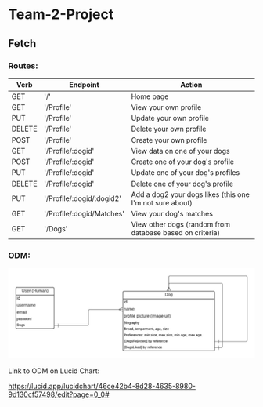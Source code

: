 # Team-2-Project
## Fetch


### Routes:


| Verb | Endpoint | Action |
| ----------- | ----------- | ----------- |
| GET | '/' | Home page |
| GET | '/Profile' | View your own profile |
| PUT | '/Profile' | Update your own profile |
| DELETE | '/Profile' | Delete your own profile |
| POST | '/Profile' | Create your own profile |
| GET | '/Profile/:dogid' | View data on one of your dogs |
| POST | '/Profile/:dogid' | Create one of your dog's profile |
| PUT | '/Profile/:dogid' | Update one of your dog's profiles |
| DELETE | '/Profile/:dogid' | Delete one of your dog's profile |
| PUT | '/Profile/:dogid/:dogid2' | Add a dog2 your dogs likes (this one I'm not sure about) |
| GET | '/Profile/:dogid/Matches' | View your dog's matches |
| GET | '/Dogs' | View other dogs (random from database based on criteria) |


### ODM: 

!['Fetch.jpeg'](Fetch.jpeg)

Link to ODM on Lucid Chart:

https://lucid.app/lucidchart/46ce42b4-8d28-4635-8980-9d130cf57498/edit?page=0_0#
